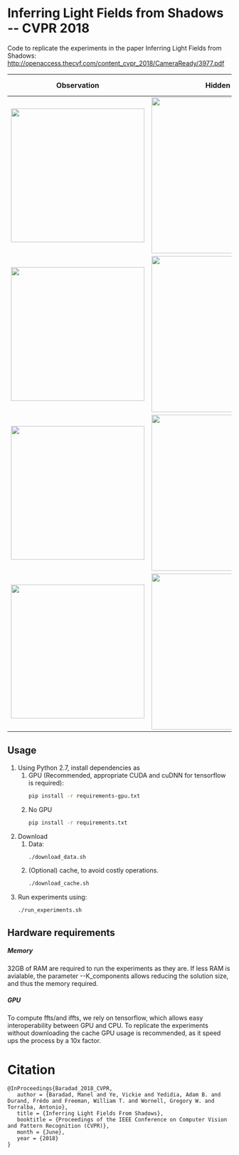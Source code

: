 # Inferring Light Fields from Shadows -- CVPR 2018

Code to replicate the experiments in the paper Inferring Light Fields from Shadows:
http://openaccess.thecvf.com/content_cvpr_2018/CameraReady/3977.pdf

<!--- aprox sum of width should be 900 --->
| Observation  | Hidden scene      | Light field reconstruction                                             |
| :---:        |     :---:         |          :---:                                                         |
|<img src="./misc/observations/squares_no_parallax.png" width="300"/>|<img src="./misc/scenes/squares_no_parallax.png" width="350"/>| <img src="./misc/reconstructions/squares_no_parallax.gif" width="125"/>|
|<img src="./misc/observations/squares_parallax.png" width="300"/>   |<img src="./misc/scenes/squares_parallax.png" width="350"/>| <img src="./misc/reconstructions/squares_parallax.gif" width="125"/>   |
|<img src="./misc/observations/man.png" width="300"/>                |<img src="./misc/scenes/man.png" width="350"/>| <img src="./misc/reconstructions/man.gif" width="125"/>                |
|<img src="./misc/observations/head.png" width="300"/>               |<img src="./misc/scenes/head.png" width="350"/>| <img src="./misc/reconstructions/head.gif" width="125"/>               |


## Usage
1. Using Python 2.7, install dependencies as
   1. GPU (Recommended, appropriate CUDA and cuDNN for tensorflow is required):
        ```bash
        pip install -r requirements-gpu.txt
        ```
   2. No GPU
        ```bash
        pip install -r requirements.txt
        ```
2. Download 
   1. Data:
        ```bash
        ./download_data.sh
        ```
   2. (Optional) cache, to avoid costly operations.
        ```bash
        ./download_cache.sh
        ```
3. Run experiments using:
    ```bash
    ./run_experiments.sh
    ```


## Hardware requirements
##### Memory
32GB of RAM are required to run the experiments as they are. If less RAM is avialable, 
the parameter --K_components allows reducing the solution size, and thus the memory required.
##### GPU
To compute ffts/and iffts, we rely on tensorflow, which allows easy interoperability between GPU and CPU. 
To replicate the experiments without downloading the cache GPU usage is recommended, as it speed ups the process by a 10x factor.

# Citation
```
@InProceedings{Baradad_2018_CVPR,
   author = {Baradad, Manel and Ye, Vickie and Yedidia, Adam B. and Durand, Frédo and Freeman, William T. and Wornell, Gregory W. and Torralba, Antonio},
   title = {Inferring Light Fields From Shadows},
   booktitle = {Proceedings of the IEEE Conference on Computer Vision and Pattern Recognition (CVPR)},
   month = {June},
   year = {2018}
}
```
